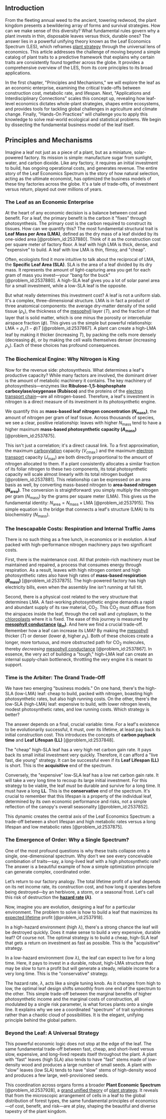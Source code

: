 ## Introduction
From the fleeting annual weed to the ancient, towering redwood, the plant kingdom presents a bewildering array of forms and survival strategies. How can we make sense of this diversity? What fundamental rules govern why a plant invests in thin, disposable leaves versus thick, durable ones? The answer lies in a powerful unifying theory known as the Leaf Economics Spectrum (LES), which reframes [plant strategy](@article_id:197518) through the universal lens of economics. This article addresses the challenge of moving beyond a simple catalog of plant traits to a predictive framework that explains why certain traits are consistently found together across the globe. It provides a comprehensive overview of the LES, from its core principles to its broad applications.

In the first chapter, "Principles and Mechanisms," we will explore the leaf as an economic enterprise, examining the critical trade-offs between construction cost, metabolic rate, and lifespan. Next, "Applications and Interdisciplinary Connections" scales this concept up, revealing how leaf-level economics dictates whole-plant strategies, shapes entire ecosystems, and provides tools for tackling global challenges in agriculture and climate change. Finally, "Hands-On Practices" will challenge you to apply this knowledge to solve real-world ecological and statistical problems. We begin by dissecting the fundamental business model of the leaf itself.

## Principles and Mechanisms

Imagine a leaf not just as a piece of a plant, but as a miniature, solar-powered factory. Its mission is simple: manufacture sugar from sunlight, water, and carbon dioxide. Like any factory, it requires an initial investment to build, has ongoing operational costs, and generates revenue. The entire story of the Leaf Economics Spectrum is the story of how natural selection, acting as the ultimate economist, has optimized the business models of these tiny factories across the globe. It's a tale of trade-offs, of investment versus return, played out over millions of years.

### The Leaf as an Economic Enterprise

At the heart of any economic decision is a balance between cost and benefit. For a leaf, the primary benefit is the carbon it "fixes" through photosynthesis. The primary cost is the carbon required to construct its tissues. How can we quantify this? The most fundamental structural trait is **Leaf Mass per Area (LMA)**, defined as the dry mass of a leaf divided by its one-sided area [@problem_id:2537880]. Think of it as the construction cost per square meter of factory floor. A leaf with high LMA is thick, dense, and "expensive" to build. A leaf with low LMA is thin, flimsy, and "cheap".

Often, ecologists find it more intuitive to talk about the reciprocal of LMA, the **Specific Leaf Area (SLA)**. SLA is the area of a leaf divided by its dry mass. It represents the amount of light-capturing area you get for each gram of mass you invest—your "bang for the buck" [@problem_id:2537880]. A high-SLA leaf gives you a lot of solar panel area for a small investment, while a low-SLA leaf is the opposite.

But what really determines this investment cost? A leaf is not a uniform slab. It's a complex, three-dimensional structure. LMA is in fact a product of three anatomical components: the average dry-matter density of the solid tissue ($\rho_{s}$), the thickness of the [mesophyll](@article_id:174590) layer ($T$), and the fraction of that layer that is solid matter, which is one minus the porosity or intercellular airspace fraction ($\phi$). This gives us the simple but powerful relationship: $\mathrm{LMA} = \rho_s (1-\phi) T$ [@problem_id:2537867]. A plant can create a high-LMA leaf by making it thicker (increasing $T$), by packing the cells more densely (decreasing $\phi$), or by making the cell walls themselves denser (increasing $\rho_{s}$). Each of these choices has profound consequences.

### The Biochemical Engine: Why Nitrogen is King

Now for the revenue side: photosynthesis. What determines a leaf's productive capacity? While many factors are involved, the dominant driver is the amount of metabolic machinery it contains. The key machinery of photosynthesis—enzymes like **Ribulose-1,5-bisphosphate carboxylase/oxygenase (Rubisco)** and the proteins of the [electron transport chain](@article_id:144516)—are all nitrogen-based. Therefore, a leaf's investment in nitrogen is a direct measure of its investment in its photosynthetic engine.

We quantify this as **mass-based leaf nitrogen concentration ($N_{\text{mass}}$)**, the amount of nitrogen per gram of leaf tissue. Across thousands of species, we see a clear, positive relationship: leaves with higher $N_{\text{mass}}$ tend to have a higher maximum **mass-based photosynthetic capacity ($A_{\text{mass}}$)** [@problem_id:2537875].

This isn't just a correlation; it's a direct causal link. To a first approximation, the maximum [carboxylation](@article_id:168936) capacity ($V_{c\max}$) and the maximum [electron transport](@article_id:136482) capacity ($J_{\max}$) are both directly proportional to the amount of nitrogen allocated to them. If a plant consistently allocates a similar fraction of its foliar nitrogen to these two components, its total photosynthetic capacity will scale almost linearly with its total nitrogen budget [@problem_id:2537881]. This relationship can be expressed on an area basis as well, by converting mass-based nitrogen to **area-based nitrogen ($N_{\text{area}}$)**. The conversion is straightforward: you simply multiply the nitrogen per gram ($N_{\text{mass}}$) by the grams per square meter (LMA). This gives us the fundamental identity: $N_{\text{area}} = N_{\text{mass}} \times \mathrm{LMA}$ [@problem_id:2537915]. This simple equation is the bridge that connects a leaf's structure (LMA) to its biochemistry ($N_{\text{mass}}$).

### The Inescapable Costs: Respiration and Internal Traffic Jams

There is no such thing as a free lunch, in economics or in evolution. A leaf packed with high-performance nitrogen machinery pays two significant costs.

First, there is the maintenance cost. All that protein-rich machinery must be maintained and repaired, a process that consumes energy through respiration. As a result, leaves with high nitrogen content and high photosynthetic rates also have high rates of **mass-based respiration ($R_{\text{mass}}$)** [@problem_id:2537875]. The high-powered factory has high electricity bills, even when the assembly line isn't running at full tilt.

Second, there is a physical cost related to the very structure that determines LMA. A fast-working photosynthetic engine demands a rapid and abundant supply of its raw material, $\text{CO}_2$. This $\text{CO}_2$ must diffuse from the airspaces inside the leaf, through the cell wall and cytoplasm, to the [chloroplasts](@article_id:150922) where it is fixed. The ease of this journey is measured by **[mesophyll conductance](@article_id:178277) ($g_m$)**. And here we find a crucial trade-off. Remember how a leaf can increase its LMA? By making the [mesophyll](@article_id:174590) thicker ($T$) or denser (lower $\phi$, higher $\rho_{s}$). Both of these choices create a longer, more tortuous, and more obstructed path for $\text{CO}_2$ molecules, thereby *decreasing* [mesophyll conductance](@article_id:178277) [@problem_id:2537867]. In essence, the very act of building a "tough," high-LMA leaf can create an internal supply-chain bottleneck, throttling the very engine it is meant to support.

### Time is the Arbiter: The Grand Trade-Off

We have two emerging "business models." On one hand, there's the high-SLA (low-LMA) leaf: cheap to build, packed with nitrogen, boasting high photosynthetic rates, but also high running costs. On the other, there's the low-SLA (high-LMA) leaf: expensive to build, with lower nitrogen levels, modest photosynthetic rates, and low running costs. Which strategy is better?

The answer depends on a final, crucial variable: time. For a leaf's existence to be evolutionarily successful, it must, over its lifetime, at least pay back its initial construction cost. This introduces the concepts of **carbon payback time** and **Leaf Lifespan (LL)** [@problem_id:2537848].

The "cheap" high-SLA leaf has a very high net carbon gain rate. It pays back its small initial investment very quickly. Therefore, it can afford a "live fast, die young" strategy. It can be successful even if its **Leaf Lifespan (LL)** is short. This is the **acquisitive** end of the spectrum.

Conversely, the "expensive" low-SLA leaf has a low net carbon gain rate. It will take a very long time to recoup its large initial investment. For this strategy to be viable, the leaf *must* be durable and survive for a long time. It must have a long **LL**. This is the **conservative** end of the spectrum. It's crucial to remember that this lifespan is a property of the individual leaf, determined by its own economic performance and risks, not a simple reflection of the canopy's overall seasonality [@problem_id:2537852].

This dynamic creates the central axis of the Leaf Economics Spectrum: a trade-off between a short lifespan and high metabolic rates versus a long lifespan and low metabolic rates [@problem_id:2537875].

### The Emergence of Order: Why a Single Spectrum?

One of the most profound questions is why these traits collapse onto a single, one-dimensional spectrum. Why don't we see every conceivable combination of traits—say, a long-lived leaf with a high photosynthetic rate? The answer is a beautiful example of how a simple optimization principle can generate complex, coordinated order.

Let’s return to our factory analogy. The total lifetime profit of a leaf depends on its net income rate, its construction cost, and how long it operates before being destroyed—by an herbivore, a storm, or a seasonal frost. Let's call this risk of destruction the **[hazard rate](@article_id:265894) ($\lambda$)**.

Now, imagine you are evolution, designing a leaf for a particular environment. The problem to solve is how to build a leaf that maximizes its [expected lifetime](@article_id:274430) profit [@problem_id:2537918].

In a high-hazard environment (high $\lambda$), there's a strong chance the leaf will be destroyed quickly. Does it make sense to build a very expensive, durable leaf? Of course not. The optimal strategy is to build a cheap, high-SLA leaf that gets a return on investment as fast as possible. This is the "acquisitive" strategy.

In a low-hazard environment (low $\lambda$), the leaf can expect to live for a long time. Here, it pays to invest in a durable, robust, high-LMA structure that may be slow to turn a profit but will generate a steady, reliable income for a very long time. This is the "conservative" strategy.

The hazard rate, $\lambda$, acts like a single tuning knob. As it changes from high to low, the optimal leaf design shifts smoothly from one end of the spectrum to the other. This simple trade-off between the marginal benefits of higher photosynthetic income and the marginal costs of construction, all modulated by a single risk parameter, is what forces plants onto a single line. It explains why we see a coordinated "spectrum" of trait syndromes rather than a chaotic cloud of possibilities. It is the elegant, unifying principle behind the global pattern.

### Beyond the Leaf: A Universal Strategy

This powerful economic logic does not stop at the edge of the leaf. The same fundamental trade-off between fast, cheap, and short-lived versus slow, expensive, and long-lived repeats itself throughout the plant. A plant with "fast" leaves (high SLA) also tends to have "fast" stems made of low-density wood and produces a large number of small seeds. A plant with "slow" leaves (low SLA) tends to have "slow" stems of high-density wood and produces a few large, well-provisioned seeds.

This coordination across organs forms a broader **Plant Economic Spectrum** [@problem_id:2537928], a [grand unified theory](@article_id:149810) of [plant strategy](@article_id:197518). It reveals that from the microscopic arrangement of cells in a leaf to the global distribution of forest types, the same fundamental principles of economics—of cost, benefit, and risk—are at play, shaping the beautiful and diverse tapestry of the plant kingdom.